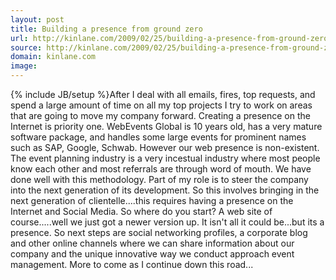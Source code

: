 ```yaml
---
layout: post
title: Building a presence from ground zero
url: http://kinlane.com/2009/02/25/building-a-presence-from-ground-zero/
source: http://kinlane.com/2009/02/25/building-a-presence-from-ground-zero/
domain: kinlane.com
image: 
---
```

{% include JB/setup %}After I deal with all emails, fires, top requests, and spend a large amount of time on all my top projects I try to work on areas that are going to move my company forward. Creating a presence on the Internet is priority one. WebEvents Global is 10 years old, has a very mature software package, and handles some large events for prominent names such as SAP, Google, Schwab. However our web presence is non-existent. The event planning industry is a very incestual industry where most people know each other and most referrals are through word of mouth. We have done well with this methodology. Part of my role is to steer the company into the next generation of its development. So this involves bringing in the next generation of clientelle....this requires having a presence on the Internet and Social Media. So where do you start? A web site of course.....well we just got a newer version up. It isn't all it could be...but its a presence. So next steps are social networking profiles, a corporate blog and other online channels where we can share information about our company and the unique innovative way we conduct approach event management. More to come as I continue down this road...